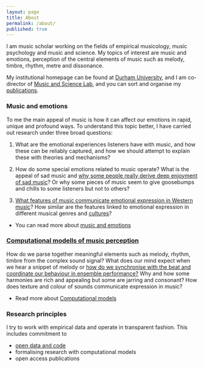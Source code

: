 ```yaml
---
layout: page
title: About
permalink: /about/
published: true
---
```


I am music scholar working on the fields of empirical musicology, music psychology and music and science. My topics of interest are music and emotions, perception of the central elements of music such as melody, timbre, rhythm, metre and dissonance.

My institutional homepage can be found at [Durham University](https://www.durham.ac.uk/staff/tuomas-eerola/), and I am co-director of [Music and Science Lab](https://musicscience.net/), and you can sort and organise my [publications](https://tuomaseerola.github.io/publications).

### Music and emotions

To me the main appeal of music is how it can affect our emotions in rapid, unique and profound ways. To understand this topic better, I have carried out research under three broad questions:

1. What are the emotional experiences listeners have with music, and how these can be reliably captured, and how we should attempt to explain these with theories and mechanisms? 

2. How do some special emotions related to music operate? What is the appeal of sad music and [why some people really derive deep enjoyment of sad music](https://musicscience.net/projects/music-emotions/sad-music/)? Or why some pieces of music seem to give goosebumps and chills to some listeners but not to others? 

3. [What features of music communicate emotional expression in Western music](https://musicscience.net/projects/music-emotions/music-properties/)? How similar are the features linked to emotional expression in different musical genres and [cultures](https://musicscience.net/cross-cultural-research-in-music-and-emotions/)? 

* You can read more about [music and emotions](_posts/2020-2-27-test.md)

### [Computational modells of music perception](_posts/2021-10-17-topic.md)

How do we parse together meaningful elements such as melody, rhythm, timbre from the complex sound signal? What does our mind expect when we hear a snippet of melody or [how do we synchronise with the beat and coordinate our behaviour in ensemble performance?](https://musicscience.net/projects/timing/iemp/) Why and how some harmonies are rich and appealing but some are jarring and consonant? How does texture and colour of sounds communicate expression in music?  

* Read more about [Computational models](_posts/2021-10-17-topic.md)

### Research principles

I try to work with empirical data and operate in transparent fashion. This includes commitment to
* [open data and code](http://github.com/tuomaseerola/opendata/)
* formalising research with computational models
* open access publications
